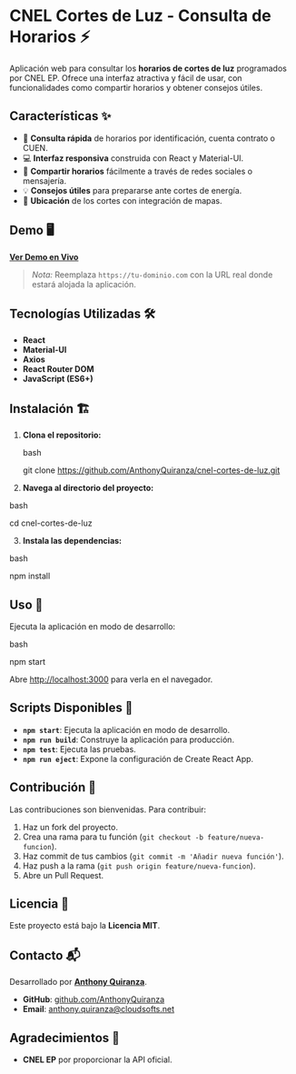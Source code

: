 
# CNEL Cortes de Luz - Consulta de Horarios ⚡ 
 
Aplicación web para consultar los **horarios de cortes de luz** programados por CNEL EP. Ofrece una interfaz atractiva y fácil de usar, con funcionalidades como compartir horarios y obtener consejos útiles. 
 
## Características ✨ 
 
- 🚀 **Consulta rápida** de horarios por identificación, cuenta contrato o CUEN. 
- 💻 **Interfaz responsiva** construida con React y Material-UI. 
- 🔄 **Compartir horarios** fácilmente a través de redes sociales o mensajería. 
- 💡 **Consejos útiles** para prepararse ante cortes de energía. 
- 📍 **Ubicación** de los cortes con integración de mapas. 
 
## Demo 🖥️ 
 
[**Ver Demo en Vivo**](https://tu-dominio.com) 
 
> *Nota:* Reemplaza `https://tu-dominio.com` con la URL real donde estará alojada la aplicación. 
 
## Tecnologías Utilizadas 🛠️ 
 
- **React** 
- **Material-UI** 
- **Axios** 
- **React Router DOM** 
- **JavaScript (ES6+)** 
 
## Instalación 🏗️ 
 
1. **Clona el repositorio:** 
 
   bash

   git clone https://github.com/AnthonyQuiranza/cnel-cortes-de-luz.git

   
 
2. **Navega al directorio del proyecto:** 
 
  bash

   cd cnel-cortes-de-luz

   
 
3. **Instala las dependencias:** 
 
  bash

   npm install

    
 
## Uso 🚀 
 
Ejecuta la aplicación en modo de desarrollo: 
 
bash

npm start

 
Abre [http://localhost:3000](http://localhost:3000) para verla en el navegador. 
 
## Scripts Disponibles 📜 
 
- **`npm start`**: Ejecuta la aplicación en modo de desarrollo. 
- **`npm run build`**: Construye la aplicación para producción. 
- **`npm test`**: Ejecuta las pruebas. 
- **`npm run eject`**: Expone la configuración de Create React App. 
 
## Contribución 🤝 
 
Las contribuciones son bienvenidas. Para contribuir: 
 
1. Haz un fork del proyecto. 
2. Crea una rama para tu función (`git checkout -b feature/nueva-funcion`). 
3. Haz commit de tus cambios (`git commit -m 'Añadir nueva función'`). 
4. Haz push a la rama (`git push origin feature/nueva-funcion`). 
5. Abre un Pull Request. 
 
## Licencia 📄 
 
Este proyecto está bajo la **Licencia MIT**. 
 
## Contacto 📬 
 
Desarrollado por [**Anthony Quiranza**](https://github.com/AnthonyQuiranza). 
 
- **GitHub**: [github.com/AnthonyQuiranza](https://github.com/AnthonyQuiranza) 
- **Email**: [anthony.quiranza@cloudsofts.net](mailto:anthony.quiranza@cloudsofts.net) 
  
## Agradecimientos 🙌 
 
- **CNEL EP** por proporcionar la API oficial. 
 